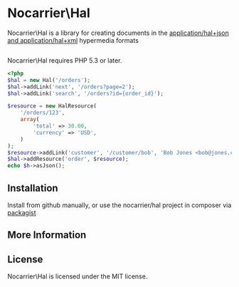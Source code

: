 Nocarrier\Hal
=============

Nocarrier\Hal is a library for creating documents in the [application/hal+json and application/hal+xml][1] hypermedia formats

```php
```

Nocarrier\Hal requires PHP 5.3 or later.

```php
<?php
$hal = new Hal('/orders');
$hal->addLink('next', '/orders?page=2');
$hal->addLink('search', '/orders?id={order_id}');

$resource = new HalResource(
    '/orders/123',
    array(
        'total' => 30.00,
        'currency' => 'USD',
    )
);
$resource->addLink('customer', '/customer/bob', 'Bob Jones <bob@jones.com>');
$hal->addResource('order', $resource);
echo $h->asJson();
```

## Installation

Install from github manually, or use the nocarrier/hal project in composer via [packagist][2]

## More Information

## License

Nocarrier\Hal is licensed under the MIT license.

[1]: http://stateless.co/hal_specification.html
[2]: http://packagist.org/packages/nocarrier/hal
